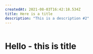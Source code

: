 ```yaml
---
createdAt: 2021-08-03T16:42:18.534Z
title: Here is a title
description: "This is a description #2"
---
```

![]()

# Hello - this is title